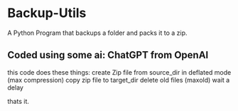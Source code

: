 # Backup-Utils
A Python Program that backups a folder and packs it to a zip.
## Coded using some ai: ChatGPT from OpenAI

this code does these things:
create Zip file from source_dir in deflated mode (max compression)
copy zip file to target_dir
delete old files (maxold)
wait a delay

thats it.
